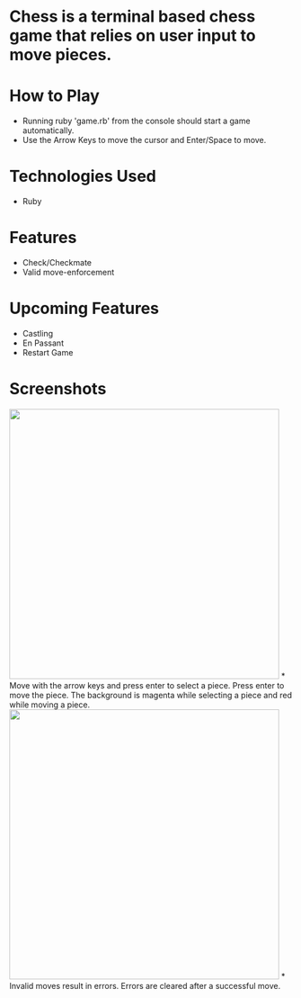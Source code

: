 # Chess is a terminal based chess game that relies on user input to move pieces.

# How to Play
* Running ruby 'game.rb' from the console should start a game automatically.
* Use the Arrow Keys to move the cursor and Enter/Space to move.

# Technologies Used
* Ruby

# Features
* Check/Checkmate
* Valid move-enforcement

# Upcoming Features
* Castling
* En Passant
* Restart Game

# Screenshots
<img src="https://media.giphy.com/media/ul0l9h8cqF2znYZBYy/giphy.gif" width="480" height="auto" />
* Move with the arrow keys and press enter to select a piece.  Press enter to move the piece.
The background is magenta while selecting a piece and red while moving a piece.
<img src="https://media.giphy.com/media/1BgNwRU0tf44YPOH92/giphy.gif" width="480" height="auto" />
* Invalid moves result in errors.  Errors are cleared after a successful move.
